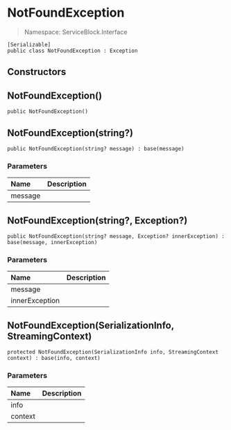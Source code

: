 # NotFoundException

> Namespace: ServiceBlock.Interface

```text
[Serializable]
public class NotFoundException : Exception
```

## Constructors

## NotFoundException\(\)

```text
public NotFoundException()
```

## NotFoundException\(string?\)

```text
public NotFoundException(string? message) : base(message)
```

### Parameters

| Name | Description |
| :--- | :--- |
| message |  |

## NotFoundException\(string?, Exception?\)

```text
public NotFoundException(string? message, Exception? innerException) : base(message, innerException)
```

### Parameters

| Name | Description |
| :--- | :--- |
| message |  |
| innerException |  |

## NotFoundException\(SerializationInfo, StreamingContext\)

```text
protected NotFoundException(SerializationInfo info, StreamingContext context) : base(info, context)
```

### Parameters

| Name | Description |
| :--- | :--- |
| info |  |
| context |  |

